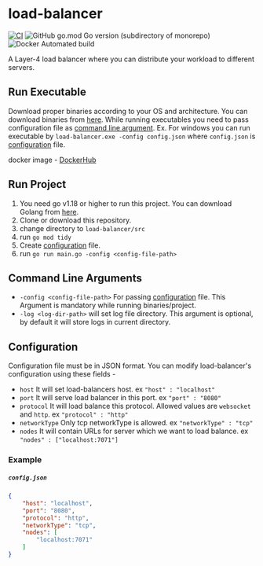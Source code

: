 # load-balancer

[![CI](https://github.com/Ashilesh/load-balancer/actions/workflows/ci.yaml/badge.svg)](https://github.com/Ashilesh/load-balancer/actions/workflows/ci.yaml)
![GitHub go.mod Go version (subdirectory of monorepo)](https://img.shields.io/github/go-mod/go-version/Ashilesh/load-balancer?filename=src%2Fgo.mod)
![Docker Automated build](https://img.shields.io/docker/automated/ashilesh/load-balancer)

A Layer-4 load balancer where you can distribute your workload to different servers.

## Run Executable

Download proper binaries according to your OS and architecture. You can download binaries from [here](https://github.com/Ashilesh/load-balancer/releases). While 
running executables you need to pass configuration file as [command line argument](#Command-Line-Arguments). Ex. For windows you can run executable by `load-balancer.exe -config config.json` where `config.json` is [configuration](#Configuration) file.

docker image - [DockerHub](https://hub.docker.com/r/ashilesh/load-balancer) 


## Run Project

1. You need go v1.18 or higher to run this project. You can download Golang from [here](https://go.dev/dl/).
2. Clone or download this repository.
3. change directory to `load-balancer/src`
4. run `go mod tidy`
5. Create [configuration](#Configuration) file.
6. run `go run main.go -config <config-file-path>`

## Command Line Arguments

+ `-config <config-file-path>` For passing [configuration](#Configuration) file. This Argument is mandatory while running binaries/project.
+ `-log <log-dir-path>` will set log file directory. This argument is optional, by default it will store logs in current directory.

## Configuration

Configuration file must be in JSON format. You can modify load-balancer's configuration using these fields -

+ `host` It will set load-balancers host. ex `"host" : "localhost"`
+ `port` It will serve load balancer in this port. ex `"port" : "8080"`
+ `protocol` It will load balance this protocol. Allowed values are `websocket` and `http`. ex `"protocol" : "http"`
+ `networkType` Only tcp networkType is allowed. ex `"networkType" : "tcp"`
+ `nodes` It will contain URLs for server which we want to load balance. ex `"nodes" : ["localhost:7071"]`

### Example

<h5 a><strong><code>config.json</code></strong></h5>

```json 
{
    "host": "localhost",
    "port": "8080",
    "protocol": "http",
    "networkType": "tcp",
    "nodes": [
        "localhost:7071"
    ]
}
```
